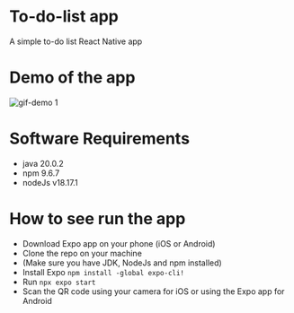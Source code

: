 
# To-do-list app
A simple to-do list React Native app

# Demo of the app
![gif-demo 1](https://github.com/nidhiramessur/to-do-list/assets/45523505/6984b3de-6f69-46d9-a579-ddd42113bfda)

# Software Requirements
- java 20.0.2
- npm 9.6.7
- nodeJs v18.17.1

# How to see run the app
- Download Expo app on your phone (iOS or Android)
- Clone the repo on your machine
- (Make sure you have JDK, NodeJs and npm installed)
- Install Expo `npm install -global expo-cli!`
- Run `npx expo start`
- Scan the QR code using your camera for iOS or using the Expo app for Android
